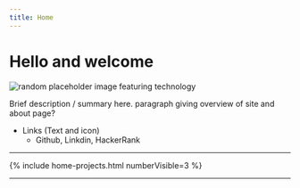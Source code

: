 ```yaml
---
title: Home
---
```


<h1 class="current">Hello and welcome</h1>

![random placeholder image featuring technology](http://placeimg.com/650/110/tech)

Brief description / summary here. paragraph giving overview of site and about page?

* Links (Text and icon)
    * Github, Linkdin, HackerRank

___

{% include home-projects.html numberVisible=3 %}

___

